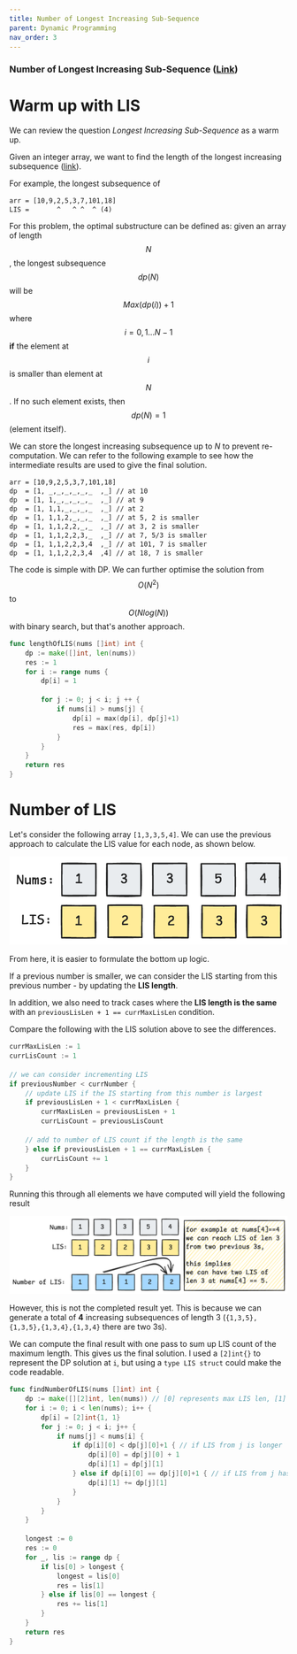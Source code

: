 ```yaml
---
title: Number of Longest Increasing Sub-Sequence
parent: Dynamic Programming
nav_order: 3
---
```

### Number of Longest Increasing Sub-Sequence ([Link](https://leetcode.com/problems/number-of-longest-increasing-subsequence))
# Warm up with LIS
We can review the question *Longest Increasing Sub-Sequence* as a warm up.

Given an integer array, we want to find the length of the longest increasing subsequence ([link](https://leetcode.com/problems/longest-increasing-subsequence/description/)).

For example, the longest subsequence of 
```
arr = [10,9,2,5,3,7,101,18]
LIS =       ^   ^ ^  ^ (4)
```

For this problem, the optimal substructure can be defined as: given an array of length $$N$$, the longest subsequence $$dp(N)$$ will be $$Max(dp(i))+1$$ where $$i=0,1...N-1$$ **if** the element at $$i$$ is smaller than element at $$N$$. If no such element exists, then $$dp(N)=1$$ (element itself).

We can store the longest increasing subsequence up to $N$ to prevent re-computation. We can refer to the following example to see how the intermediate results are used to give the final solution.
```
arr = [10,9,2,5,3,7,101,18]
dp  = [1, _,_,_,_,_,_  ,_] // at 10
dp  = [1, 1,_,_,_,_,_  ,_] // at 9
dp  = [1, 1,1,_,_,_,_  ,_] // at 2
dp  = [1, 1,1,2,_,_,_  ,_] // at 5, 2 is smaller
dp  = [1, 1,1,2,2,_,_  ,_] // at 3, 2 is smaller
dp  = [1, 1,1,2,2,3,_  ,_] // at 7, 5/3 is smaller
dp  = [1, 1,1,2,2,3,4  ,_] // at 101, 7 is smaller
dp  = [1, 1,1,2,2,3,4  ,4] // at 18, 7 is smaller
```

The code is simple with DP. We can further optimise the solution from $$O(N^2)$$ to $$O(N log(N))$$ with binary search, but that's another approach.
```go
func lengthOfLIS(nums []int) int {
    dp := make([]int, len(nums))
    res := 1
    for i := range nums {
        dp[i] = 1
        
        for j := 0; j < i; j ++ {
            if nums[i] > nums[j] {
                dp[i] = max(dp[i], dp[j]+1)
                res = max(res, dp[i])
            }
        }
    }
    return res
}
```

# Number of LIS
Let's consider the following array `[1,3,3,5,4]`. We can use the previous approach to calculate the LIS value for each node, as shown below.

![](3-base.png)

From here, it is easier to formulate the bottom up logic. 

If a previous number is smaller, we can consider the LIS starting from this previous number - by updating the **LIS length**. 

In addition, we also need to track cases where the **LIS length is the same** with an `previousLisLen + 1 == currMaxLisLen` condition. 

Compare the following with the LIS solution above to see the differences.

```go
currMaxLisLen := 1
currLisCount := 1

// we can consider incrementing LIS
if previousNumber < currNumber {
	// update LIS if the IS starting from this number is largest
	if previousLisLen + 1 < currMaxLisLen {
		currMaxLisLen = previousLisLen + 1
		currLisCount = previousLisCount
	
	// add to number of LIS count if the length is the same
	} else if previousLisLen + 1 == currMaxLisLen {
		currLisCount += 1
	}
}	
```
Running this through all elements we have computed will yield the following result

![](3-with_num_lis_array.png)

However, this is not the completed result yet. This is because we can generate a total of **4** increasing subsequences of length 3 (`{1,3,5},{1,3,5},{1,3,4},{1,3,4}` there are two 3s). 

We can compute the final result with one pass to sum up LIS count of the maximum length. This gives us the final solution. I used a `[2]int{}` to represent the DP solution at `i`, but using a `type LIS struct` could make the code readable.

```go
func findNumberOfLIS(nums []int) int {
	dp := make([][2]int, len(nums)) // [0] represents max LIS len, [1] represents LIS count
	for i := 0; i < len(nums); i++ {
		dp[i] = [2]int{1, 1}
		for j := 0; j < i; j++ {
			if nums[j] < nums[i] {
				if dp[i][0] < dp[j][0]+1 { // if LIS from j is longer
					dp[i][0] = dp[j][0] + 1
					dp[i][1] = dp[j][1]
				} else if dp[i][0] == dp[j][0]+1 { // if LIS from j has same length
					dp[i][1] += dp[j][1]
				}
			}
		}
	}

	longest := 0
	res := 0
	for _, lis := range dp {
		if lis[0] > longest {
			longest = lis[0]
			res = lis[1]
		} else if lis[0] == longest {
			res += lis[1]
		}
	}
	return res
}
```